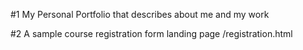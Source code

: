 #1
 My Personal Portfolio that describes about me and my work 

#2 
  A sample course registration form landing page 
  /registration.html
